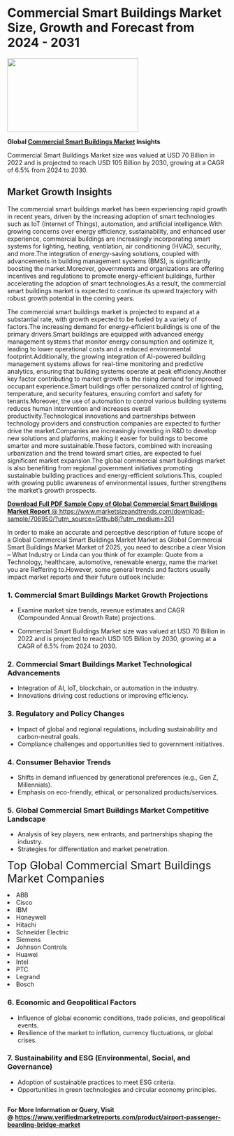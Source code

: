 <H1>Commercial Smart Buildings Market Size, Growth and Forecast from 2024 - 2031</H1><img class="aligncenter size-medium wp-image-584254" src="https://thirdeyenews.in/wp-content/uploads/2024/09/Global-Market-Research-300x168.jpeg" alt="" width="300" height="168" /><p><strong>Global&nbsp;<a href="https://www.marketsizeandtrends.com/download-sample/706950/?utm_source=Github8j?utm_medium=201">Commercial Smart Buildings Market</a> Insights</strong></p><p>Commercial Smart Buildings Market size was valued at USD 70 Billion in 2022 and is projected to reach USD 105 Billion by 2030, growing at a CAGR of 6.5% from 2024 to 2030.</p><p><h2>Market Growth Insights</h2> <p>The commercial smart buildings market has been experiencing rapid growth in recent years, driven by the increasing adoption of smart technologies such as IoT (Internet of Things), automation, and artificial intelligence.With growing concerns over energy efficiency, sustainability, and enhanced user experience, commercial buildings are increasingly incorporating smart systems for lighting, heating, ventilation, air conditioning (HVAC), security, and more.The integration of energy-saving solutions, coupled with advancements in building management systems (BMS), is significantly boosting the market.Moreover, governments and organizations are offering incentives and regulations to promote energy-efficient buildings, further accelerating the adoption of smart technologies.As a result, the commercial smart buildings market is expected to continue its upward trajectory with robust growth potential in the coming years.<a href="sample-link.com"></a></p> <p>The commercial smart buildings market is projected to expand at a substantial rate, with growth expected to be fueled by a variety of factors.The increasing demand for energy-efficient buildings is one of the primary drivers.Smart buildings are equipped with advanced energy management systems that monitor energy consumption and optimize it, leading to lower operational costs and a reduced environmental footprint.Additionally, the growing integration of AI-powered building management systems allows for real-time monitoring and predictive analytics, ensuring that building systems operate at peak efficiency.Another key factor contributing to market growth is the rising demand for improved occupant experience.Smart buildings offer personalized control of lighting, temperature, and security features, ensuring comfort and safety for tenants.Moreover, the use of automation to control various building systems reduces human intervention and increases overall productivity.Technological innovations and partnerships between technology providers and construction companies are expected to further drive the market.Companies are increasingly investing in R&D to develop new solutions and platforms, making it easier for buildings to become smarter and more sustainable.These factors, combined with increasing urbanization and the trend toward smart cities, are expected to fuel significant market expansion.The global commercial smart buildings market is also benefiting from regional government initiatives promoting sustainable building practices and energy-efficient solutions.This, coupled with growing public awareness of environmental issues, further strengthens the market’s growth prospects.<a href="more-info-link.com"></p><p><span class=""><strong>Download Full PDF Sample Copy of Global Commercial Smart Buildings Market Report</strong> @ <a href="https://www.marketsizeandtrends.com/download-sample/706950/?utm_source=Github8j?utm_medium=201" target="_blank">https://www.marketsizeandtrends.com/download-sample/706950/?utm_source=Github8j?utm_medium=201</a></span></p><p>In order to make an accurate and perceptive description of future scope of a Global&nbsp;Commercial Smart Buildings Market Market as Global&nbsp;Commercial Smart Buildings Market Market of 2025, you need to describe a clear Vision &ndash; What Industry or Linda can you think of for example: Quote from a Technology, healthcare, automotive, renewable energy, name the market you are Reffering to.However, some general trends and factors usually impact market reports and their future outlook include:</p><h3>1.&nbsp;<strong>Commercial Smart Buildings Market Growth Projections</strong></h3><ul><li>Examine market size trends, revenue estimates and CAGR (Compounded Annual Growth Rate) projections.</li><li><p>Commercial Smart Buildings Market size was valued at USD 70 Billion in 2022 and is projected to reach USD 105 Billion by 2030, growing at a CAGR of 6.5% from 2024 to 2030.</p></li></ul><h3>2.&nbsp;<strong>Commercial Smart Buildings Market Technological Advancements</strong></h3><ul><li>Integration of AI, IoT, blockchain, or automation in the industry.</li><li>Innovations driving cost reductions or improving efficiency.</li></ul><h3>3.&nbsp;<strong>Regulatory and Policy Changes</strong></h3><ul><li>Impact of global and regional regulations, including sustainability and carbon-neutral goals.</li><li>Compliance challenges and opportunities tied to government initiatives.</li></ul><h3>4.&nbsp;<strong>Consumer Behavior Trends</strong></h3><ul><li>Shifts in demand influenced by generational preferences (e.g., Gen Z, Millennials).</li><li>Emphasis on eco-friendly, ethical, or personalized products/services.</li></ul><h3>5.&nbsp;<strong>Global Commercial Smart Buildings Market Competitive Landscape</strong></h3><ul><li>Analysis of key players, new entrants, and partnerships shaping the industry.</li><li>Strategies for differentiation and market penetration.</li></ul><p data-pm-slice="1 1 []"><span style="color: inherit; font-family: inherit; font-size: 25px;">Top Global Commercial Smart Buildings Market Companies</span></p><div class="" data-test-id=""><p><li>ABB</li><li> Cisco</li><li> IBM</li><li> Honeywell</li><li> Hitachi</li><li> Schneider Electric</li><li> Siemens</li><li> Johnson Controls</li><li> Huawei</li><li> Intel</li><li> PTC</li><li> Legrand</li><li> Bosch</li></p></div><h3>6.&nbsp;<strong>Economic and Geopolitical Factors</strong></h3><ul><li>Influence of global economic conditions, trade policies, and geopolitical events.</li><li>Resilience of the market to inflation, currency fluctuations, or global crises.</li></ul><h3>7.&nbsp;<strong>Sustainability and ESG (Environmental, Social, and Governance)</strong></h3><ul><li>Adoption of sustainable practices to meet ESG criteria.</li><li>Opportunities in green technologies and circular economy principles.</li></ul><h2><strong style="font-size: 14px;">For More Information or Query, Visit @&nbsp;</strong><a style="background-color: #ffffff; font-size: 14px;" href="https://www.marketsizeandtrends.com/report/commercial-smart-buildings-market/" target="_blank">https://www.verifiedmarketreports.com/product/airport-passenger-boarding-bridge-market</a></h2>